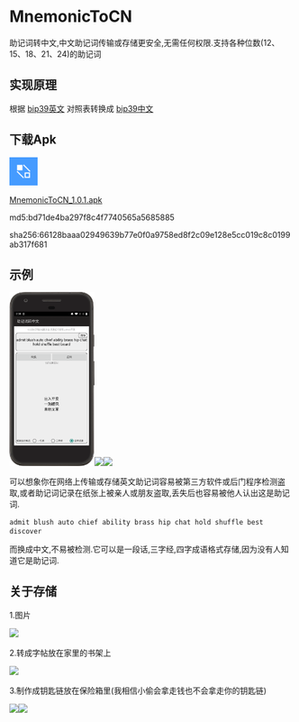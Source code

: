 # MnemonicToCN
助记词转中文,中文助记词传输或存储更安全,无需任何权限.支持各种位数(12、15、18、21、24)的助记词

## 实现原理

根据
[bip39英文](https://github.com/bitcoin/bips/blob/master/bip-0039/english.txt)
对照表转换成
[bip39中文](https://github.com/bitcoin/bips/blob/master/bip-0039/chinese_simplified.txt)

## 下载Apk
<img src="app/src/main/res/mipmap-xxhdpi/ic_launcher.png" width="50px">

[MnemonicToCN_1.0.1.apk](https://github.com/wyjsonGo/MnemonicToCN/releases/download/1.0.1/MnemonicToCN_1.0.1.apk)

md5:bd71de4ba297f8c4f7740565a5685885

sha256:66128baaa02949639b77e0f0a9758ed8f2c09e128e5cc019c8c0199ab317f681

## 示例
<img src="screenshot/4.png" width="30%"><img src="screenshot/3.png" width="30%"><img src="screenshot/1.png" width="30%">

可以想象你在网络上传输或存储英文助记词容易被第三方软件或后门程序检测盗取,或者助记词记录在纸张上被亲人或朋友盗取,丢失后也容易被他人认出这是助记词.

```
admit blush auto chief ability brass hip chat hold shuffle best discover
```

而换成中文,不易被检测.它可以是一段话,三字经,四字成语格式存储,因为没有人知道它是助记词.

## 关于存储
1.图片

<img src="screenshot/njy.png" width="150px">

2.转成字帖放在家里的书架上

<img src="screenshot/zt.png" width="240px">

3.制作成钥匙链放在保险箱里(我相信小偷会拿走钱也不会拿走你的钥匙链)

<img src="screenshot/ycl1.jpg" width="200px"><img src="screenshot/ycl2.jpg" width="200px">
